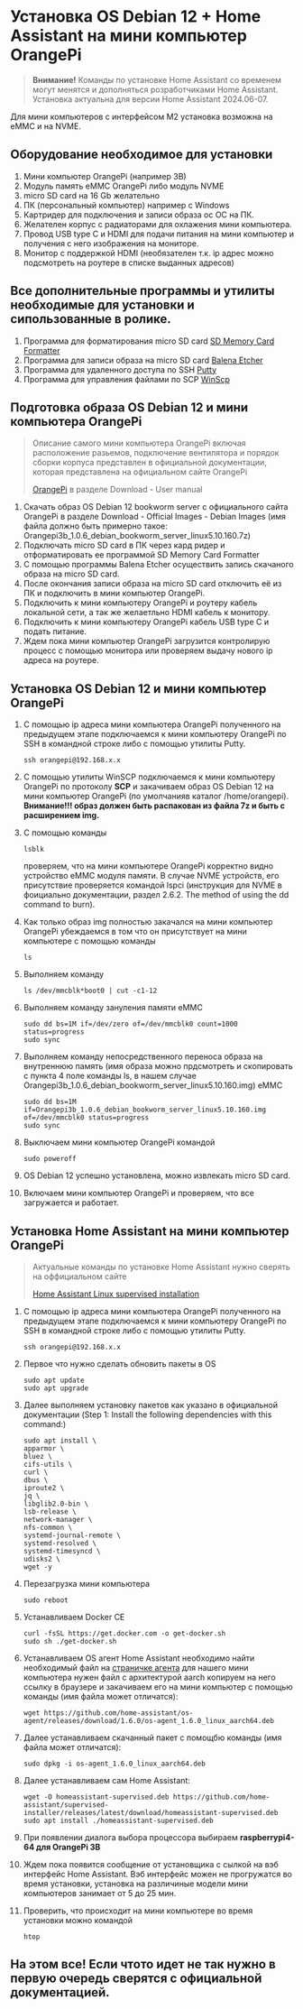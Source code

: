 # Установка OS Debian 12 + Home Assistant на мини компьютер OrangePi

> **Внимание!** Команды по установке Home Assistant со временем могут менятся и дополняться розработчиками Home Assistant. Установка актуальна для версии Home Assistant 2024.06-07.

Для мини компьютеров с интерфейсом M2 установка возможна на eMMC и на NVME.

## Оборудование необходимое для установки

1. Мини компьютер OrangePi (например 3B)
2. Модуль память eMMC OrangePi либо модуль NVME
3. micro SD card на 16 Gb желательно
4. ПК (персональный компьютер) например с Windows
5. Картридер для подключения и записи образа ос ОС на ПК.
6. Желателен корпус с радиаторами для охлажения мини компьютера.
7. Провод USB type C и HDMI для подачи питания на мини компьютер и получения с него изображения на мониторе.
8. Монитор с поддержкой HDMI (необязателен т.к. ip адрес можно подсмотреть на роутере в списке выданных адресов)

## Все дополнительные программы и утилиты необходимые для установки и сипользованные в ролике.

1. Программа для форматирования micro SD card [SD Memory Card Formatter](https://www.sdcard.org/downloads/formatter/)
2. Программа для записи образа на micro SD card [Balena Etcher](https://github.com/balena-io/etcher/releases)
3. Программа для удаленного доступа по SSH [Putty](https://www.putty.org/)
4. Программа для управления файлами по SCP [WinScp](https://winscp.net/eng/downloads.php)

## Подготовка образа OS Debian 12 и мини компьютера OrangePi

> Описание самого мини компьютера OrangePi включая расположение разьемов, подключение вентилятора и порядок сборки корпуса представлен в официальной документации, которая представлена на официальном сайте OrangePi
>
> [OrangePi](http://www.orangepi.org/) в разделе Download - User manual

1. Скачать образ OS Debian 12 bookworm server с официального сайта OrangePi в разделе Download - Official Images - Debian Images (имя файла должно быть примерно такое: Orangepi3b_1.0.6_debian_bookworm_server_linux5.10.160.7z)
2. Подключать micro SD card в ПК через кард ридер и отформатировать ее программой SD Memory Card Formatter
3. С помощью программы Balena Etcher осуществить запись скачаного образа на micro SD card.
4. После окончания записи образа на micro SD card отключить её из ПК и подключить в мини компьютер OrangePi.
5. Подключить к мини компьютеру OrangePi и роутеру кабель локальной сети, а так же желаетльно HDMI кабель к монитору.
6. Подключить к мини компьютеру OrangePi кабель USB type C и подать питание.
7. Ждем пока мини компьютер OrangePi загрузится контролирую процесс с помощью монитора или проверяем выдачу нового ip адреса на роутере.

## Установка OS Debian 12 и мини компьютер OrangePi

1. С помощью ip адреса мини компьютера OrangePi полученного на предыдущем этапе подключаемся к мини компьютеру OrangePi по SSH в командной строке либо с помощью утилиты Putty.

   ```
   ssh orangepi@192.168.x.x
   ```
2. С помощью утилиты WinSCP подключаемся к мини компьютеру OrangePi по протоколу **SCP** и закачиваем образ OS Debian 12 на мини компьютер OrangePi (по умолчанияв каталог /home/orangepi). **Внимание!!! образ должен быть распакован из файла 7z и быть с расширением img.**
3. С помощью команды

   ```
   lsblk
   ```

   проверяем, что на мини компьютере OrangePi корректно видно устройство eMMC модуля памяти. В случае NVME устройств, его присутствие проверяется командой lspci (инструкция для NVME в фоициально документации, раздел 2.6.2.
   The method of using the dd command to burn).
4. Как только образ img полностью закачался на мини компьютер OrangePi убеждаемся в том что он присутствует на мини компьютере с помощью команды

   ```
   ls
   ```
5. Выполняем команду

   ```
   ls /dev/mmcblk*boot0 | cut -c1-12
   ```
6. Выполняем команду зануления памяти eMMC

   ```
   sudo dd bs=1M if=/dev/zero of=/dev/mmcblk0 count=1000 status=progress
   sudo sync
   ```
7. Выполняем команду непосредственного переноса образа на внутреннюю память (имя образа можно прдсмотреть и скопировать с пункта 4 поле команды ls, в нашем случае Orangepi3b_1.0.6_debian_bookworm_server_linux5.10.160.img) eMMC

   ```
   sudo dd bs=1M if=Orangepi3b_1.0.6_debian_bookworm_server_linux5.10.160.img of=/dev/mmcblk0 status=progress
   sudo sync
   ```
8. Выключаем мини компьютер OrangePi командой

   ```
   sudo poweroff
   ```
9. OS Debian 12 успешно установлена, можно извлекать micro SD card.
10. Включаем мини компьютер OrangePi и проверяем, что все загружается и работает.

## Установка Home Assistant на мини компьютер OrangePi

> Актуальные команды по установке Home Assistant нужно сверять на оффициальном сайте
>
> [Home Assistant Linux supervised installation](https://github.com/home-assistant/supervised-installer)

1. С помощью ip адреса мини компьютера OrangePi полученного на предыдущем этапе подключаемся к мини компьютеру OrangePi по SSH в командной строке либо с помощью утилиты Putty.

   ```
   ssh orangepi@192.168.x.x
   ```
2. Первое что нужно сделать обновить пакеты в OS

   ```
   sudo apt update
   sudo apt upgrade
   ```
3. Далее выполняем установку пакетов как указано в официальной документации (Step 1: Install the following dependencies with this command:)

   ```
   sudo apt install \
   apparmor \
   bluez \
   cifs-utils \
   curl \
   dbus \
   iproute2 \
   jq \
   libglib2.0-bin \
   lsb-release \
   network-manager \
   nfs-common \
   systemd-journal-remote \
   systemd-resolved \
   systemd-timesyncd \
   udisks2 \
   wget -y
   ```
4. Перезагрузка мини компьютера
   ```
   sudo reboot
   ```

5. Устанавливаем Docker CE

   ```
   curl -fsSL https://get.docker.com -o get-docker.sh
   sudo sh ./get-docker.sh
   ```
6. Устанавливаем OS агент Home Assistant необходимо найти необходимый файл на [страничке агента](https://github.com/home-assistant/os-agent/releases/latest) для нашего мини компьютера нужен файл с архитектурой aarch копируем на него ссылку в браузере и закачиваем его на мини компьютер с помощью команды (имя файла может отличатся):

   ```
   wget https://github.com/home-assistant/os-agent/releases/download/1.6.0/os-agent_1.6.0_linux_aarch64.deb
   ```
7. Далее устанавливаем скачанный пакет с помощбю команды (имя файла может отличатся):

   ```
   sudo dpkg -i os-agent_1.6.0_linux_aarch64.deb
   ```
8. Далее устанавливаем сам Home Assistant:

   ```
   wget -O homeassistant-supervised.deb https://github.com/home-assistant/supervised-installer/releases/latest/download/homeassistant-supervised.deb
   sudo apt install ./homeassistant-supervised.deb
   ```
9. При появлении диалога выбора процессора выбираем **raspberrypi4-64 для OrangePi 3B**
10. Ждем пока появится сообщение от установщика с сылкой на вэб интерфейс Home Assistant. Вэб интерфейс можен не прогружатся во время установки, установка на различиные модели мини компьютеров занимает от 5 до 25 мин.
11. Проверить, что происходит на мини компьютере во время установки можно командой

    ```
    htop
    ```

## На этом все! Если чтото идет не так нужно в первую очередь сверятся с официальной документацией.
